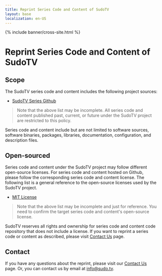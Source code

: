 ```yaml
---
title: Reprint Series Code and Content of SudoTV
layout: base
localization: en-US
---
```


{% include banner/cross-site.html %}

# Reprint Series Code and Content of SudoTV

## Scope

The SudoTV series code and content includes the following project sources:

- [SudoTV Series Github](https://github.com/SudoTVSeries)

> Note that the above list may be incomplete. All series code and content published past, current, or future under the SudoTV project are restricted to this policy.

Series code and content include but are not limited to software sources, software binaries, packages, libraries, documentation, configuration, and description files.

## Open-sourced

Series code and content under the SudoTV project may follow different open-source licenses. For series code and content hosted on Github, please follow the corresponding series code and content license. The following list is a general reference to the open-source licenses used by the SudoTV project.

- [MIT License](https://opensource.org/licenses/MIT)

> Note that the above list may be incomplete and just for reference. You need to confirm the target series code and content's open-source license.

SudoTV reserves all rights and ownership for series code and content code repository that does not include a license. If you want to reprint a series code or content as described, please visit [Contact Us](https://sudo.tv/contact) page.

## Contact

If you have any questions about the reprint, please visit our [Contact Us](https://sudo.tv/contact) page. Or, you can contact us by email at [info@sudo.tv](mailto://info@sudo.tv).
